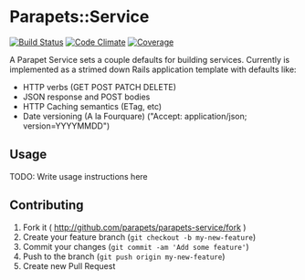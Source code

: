 # Parapets::Service

[![Build Status](https://travis-ci.org/parapets/parapets-service.svg?branch=master)](https://travis-ci.org/parapets/parapets-service)
[![Code Climate](https://codeclimate.com/github/parapets/parapets-service.png)](https://codeclimate.com/github/parapets/parapets-service)
[![Coverage](https://codeclimate.com/github/parapets/parapets-service/coverage.png)](https://codeclimate.com/github/parapets/parapets-service)

A Parapet Service sets a couple defaults for building services.
Currently is implemented as a strimed down Rails application 
template with defaults like:

* HTTP verbs (GET POST PATCH DELETE)
* JSON response and POST bodies
* HTTP Caching semantics (ETag, etc)
* Date versioning (A la Fourquare) ("Accept: application/json; version=YYYYMMDD")

## Usage

TODO: Write usage instructions here

## Contributing

1. Fork it ( http://github.com/parapets/parapets-service/fork )
2. Create your feature branch (`git checkout -b my-new-feature`)
3. Commit your changes (`git commit -am 'Add some feature'`)
4. Push to the branch (`git push origin my-new-feature`)
5. Create new Pull Request
